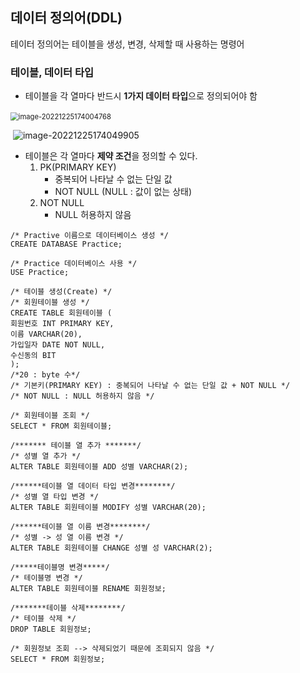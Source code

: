 ## 데이터 정의어(DDL)



테이터 정의어는 테이블을 생성, 변경, 삭제할 때 사용하는 명령어



### 테이블, 데이터 타입

- 테이블을 각 열마다 반드시 **1가지 데이터 타입**으로 정의되어야 함

​	<img src="C:/Users/yes47/AppData/Roaming/Typora/typora-user-images/image-20221225174004768.png" alt="image-20221225174004768" style="zoom:80%;" />

​		![image-20221225174049905](C:/Users/yes47/AppData/Roaming/Typora/typora-user-images/image-20221225174049905.png)



- 테이블은 각 열마다 **제약 조건**을 정의할 수 있다.
  1. PK(PRIMARY KEY)
     - 중복되어 나타날 수 없는 단일 값
     - NOT NULL (NULL : 값이 없는 상태)
  2. NOT NULL
     - NULL 허용하지 않음



```mysql
/* Practive 이름으로 데이터베이스 생성 */
CREATE DATABASE Practice;

/* Practice 데이터베이스 사용 */
USE Practice;

/* 테이블 생성(Create) */
/* 회원테이블 생성 */
CREATE TABLE 회원테이블 (
회원번호 INT PRIMARY KEY,  
이름 VARCHAR(20),
가입일자 DATE NOT NULL,
수신동의 BIT
);
/*20 : byte 수*/
/* 기본키(PRIMARY KEY) : 중복되어 나타날 수 없는 단일 값 + NOT NULL */
/* NOT NULL : NULL 허용하지 않음 */

/* 회원테이블 조회 */
SELECT * FROM 회원테이블;

/******* 테이블 열 추가 *******/
/* 성별 열 추가 */
ALTER TABLE 회원테이블 ADD 성별 VARCHAR(2);

/******테이블 열 데이터 타입 변경********/
/* 성별 열 타입 변경 */
ALTER TABLE 회원테이블 MODIFY 성별 VARCHAR(20);

/******테이블 열 이름 변경********/
/* 성별 -> 성 열 이름 변경 */
ALTER TABLE 회원테이블 CHANGE 성별 성 VARCHAR(2);

/*****테이블명 변경*****/
/* 테이블명 변경 */
ALTER TABLE 회원테이블 RENAME 회원정보;

/*******테이블 삭제********/
/* 테이블 삭제 */
DROP TABLE 회원정보;

/* 회원정보 조회 --> 삭제되었기 때문에 조회되지 않음 */
SELECT * FROM 회원정보;
```


